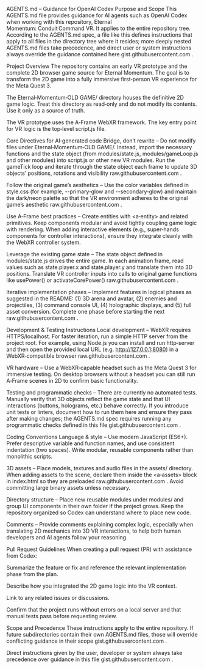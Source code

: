 AGENTS.md – Guidance for OpenAI Codex
Purpose and Scope
This AGENTS.md file provides guidance for AI agents such as OpenAI Codex when working with this repository, Eternal Momentum: Conduit Command VR. It applies to the entire repository tree. According to the AGENTS.md spec, a file like this defines instructions that apply to all files in the directory tree where it resides; more deeply nested AGENTS.md files take precedence, and direct user or system instructions always override the guidance contained here
gist.githubusercontent.com
.

Project Overview
The repository contains an early VR prototype and the complete 2D browser game source for Eternal Momentum. The goal is to transform the 2D game into a fully immersive first‑person VR experience for the Meta Quest 3.

The Eternal‑Momentum‑OLD GAME/ directory houses the definitive 2D game logic. Treat this directory as read‑only and do not modify its contents. Use it only as a source of truth.

The VR prototype uses the A‑Frame WebXR framework. The key entry point for VR logic is the top‑level script.js file.

Core Directives for AI‑generated code
Bridge, don’t rewrite – Do not modify files under Eternal‑Momentum‑OLD GAME/. Instead, import the necessary functions and the state object (from modules/state.js, modules/gameLoop.js and other modules) into script.js or other new VR modules. Run the gameTick loop and iterate through the state object each frame to update 3D objects’ positions, rotations and visibility
raw.githubusercontent.com
.

Follow the original game’s aesthetics – Use the color variables defined in style.css (for example, --primary‑glow and --secondary‑glow) and maintain the dark/neon palette so that the VR environment adheres to the original game’s aesthetic
raw.githubusercontent.com
.

Use A‑Frame best practices – Create entities with <a‑entity> and related primitives. Keep components modular and avoid tightly coupling game logic with rendering. When adding interactive elements (e.g., super‑hands components for controller interactions), ensure they integrate cleanly with the WebXR controller system.

Leverage the existing game state – The state object defined in modules/state.js drives the entire game. In each animation frame, read values such as state.player.x and state.player.y and translate them into 3D positions. Translate VR controller inputs into calls to original game functions like usePower() or activateCorePower()
raw.githubusercontent.com
.

Iterative implementation phases – Implement features in logical phases as suggested in the README: (1) 3D arena and avatar, (2) enemies and projectiles, (3) command console UI, (4) holographic displays, and (5) full asset conversion. Complete one phase before starting the next
raw.githubusercontent.com
.

Development & Testing Instructions
Local development – WebXR requires HTTPS/localhost. For faster iteration, run a simple HTTP server from the project root. For example, using Node.js you can install and run http‑server and then open the provided local URL (e.g. http://127.0.0.1:8080) in a WebXR‑compatible browser
raw.githubusercontent.com
.

VR hardware – Use a WebXR‑capable headset such as the Meta Quest 3 for immersive testing. On desktop browsers without a headset you can still run A‑Frame scenes in 2D to confirm basic functionality.

Testing and programmatic checks – There are currently no automated tests. Manually verify that 3D objects reflect the game state and that UI interactions (buttons, holograms, etc.) behave correctly. If you introduce unit tests or linters, document how to run them here and ensure they pass after making changes; the AGENTS.md spec requires running any programmatic checks defined in this file
gist.githubusercontent.com
.

Coding Conventions
Language & style – Use modern JavaScript (ES6+). Prefer descriptive variable and function names, and use consistent indentation (two spaces). Write modular, reusable components rather than monolithic scripts.

3D assets – Place models, textures and audio files in the assets/ directory. When adding assets to the scene, declare them inside the <a‑assets> block in index.html so they are preloaded
raw.githubusercontent.com
. Avoid committing large binary assets unless necessary.

Directory structure – Place new reusable modules under modules/ and group UI components in their own folder if the project grows. Keep the repository organized so Codex can understand where to place new code.

Comments – Provide comments explaining complex logic, especially when translating 2D mechanics into 3D VR interactions, to help both human developers and AI agents follow your reasoning.

Pull Request Guidelines
When creating a pull request (PR) with assistance from Codex:

Summarize the feature or fix and reference the relevant implementation phase from the plan.

Describe how you integrated the 2D game logic into the VR context.

Link to any related issues or discussions.

Confirm that the project runs without errors on a local server and that manual tests pass before requesting review.

Scope and Precedence
These instructions apply to the entire repository. If future subdirectories contain their own AGENTS.md files, those will override conflicting guidance in their scope
gist.githubusercontent.com
.

Direct instructions given by the user, developer or system always take precedence over guidance in this file
gist.githubusercontent.com
.
